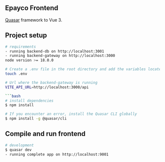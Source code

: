 ## Epayco Frontend

[Quasar](https://quasar.dev/start/how-to-use-vue) framework to Vue 3.

## Project setup

```bash
# requirements
- running backend-db on http://localhost:3001
- running backend-gateway on http://localhost:3000
node version >= 18.0.0

# Create a .env file in the root directory and add the variables located in the .env.example file
touch .env

# Url where the backend-gateway is running
VITE_API_URL=http://localhost:3000/api

```bash
# install dependencies
$ npm install

# If you encounter an error, install the Quasar CLI globally
$ npm install -g @quasar/cli
```

## Compile and run frontend

```bash
# development
$ quasar dev
- running complete app on http://localhost:9001
```